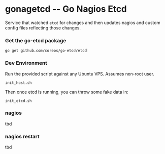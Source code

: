 # gonagetcd -- Go Nagios Etcd

Service that watched `etcd` for changes and then updates nagios and custom config files reflecting those changes.

### Get the go-etcd package

    go get github.com/coreos/go-etcd/etcd

### Dev Environment

Run the provided script against any Ubuntu VPS.  Assumes non-root user.

    init_host.sh

Then once etcd is running, you can throw some fake data in:
  
    init_etcd.sh

### nagios 
tbd

### nagios restart

tbd
